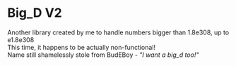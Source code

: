 # Big_D V2

Another library created by me to handle numbers bigger than 1.8e308, up to e1.8e308 <br>
This time, it happens to be actually non-functional! <br>
Name still shamelessly stole from BudEBoy _- "I want a big_d too!"_ <br>
